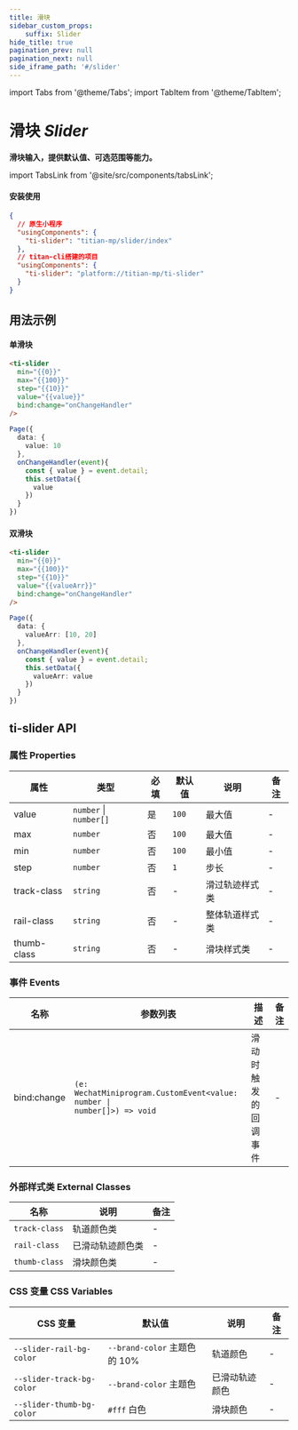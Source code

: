 ```yaml
---
title: 滑块
sidebar_custom_props: 
    suffix: Slider
hide_title: true
pagination_prev: null
pagination_next: null
side_iframe_path: '#/slider'
---
```


import Tabs from '@theme/Tabs';
import TabItem from '@theme/TabItem';

# 滑块 _Slider_

**滑块输入，提供默认值、可选范围等能力。**

import TabsLink from '@site/src/components/tabsLink';

<TabsLink id="ti-slider-api" />

#### 安装使用

```json showLineNumbers
{
  // 原生小程序
  "usingComponents": {
    "ti-slider": "titian-mp/slider/index"
  },
  // titan-cli搭建的项目
  "usingComponents": {
    "ti-slider": "platform://titian-mp/ti-slider"
  }
}
```

## 用法示例

#### 单滑块


<Tabs>
  <TabItem value="wxml" label="index.wxml" >

```html showLineNumbers
<ti-slider
  min="{{0}}"
  max="{{100}}"
  step="{{10}}"
  value="{{value}}"
  bind:change="onChangeHandler"
/>
```

  </TabItem>
  <TabItem value="js" label="index.js">

```typescript tsx showLineNumbers
Page({
  data: {
    value: 10
  },
  onChangeHandler(event){
    const { value } = event.detail;
    this.setData({
      value
    })
  }
})
```

</TabItem>
</Tabs>

#### 双滑块


<Tabs>
<TabItem value="wxml" label="index.wxml" >

```html showLineNumbers
<ti-slider
  min="{{0}}"
  max="{{100}}"
  step="{{10}}"
  value="{{valueArr}}"
  bind:change="onChangeHandler"
/>
```

  </TabItem>
  <TabItem value="js" label="index.js">

```typescript tsx showLineNumbers
Page({
  data: {
    valueArr: [10, 20]
  },
  onChangeHandler(event){
    const { value } = event.detail;
    this.setData({
      valueArr: value
    })
  }
})
```

</TabItem>
</Tabs>

## ti-slider API

### 属性 **Properties**

| 属性       | 类型                   | 必填 | 默认值 | 说明           | 备注 |
| ---------- | ---------------------- | ---- | ------ | -------------- | ---- |
| value      | `number` \| `number[]` | 是   | `100`  | 最大值         | -    |
| max        | `number`               | 否   | `100`  | 最大值         | -    |
| min        | `number`               | 否   | `100`  | 最小值         | -    |
| step       | `number`               | 否   | `1`    | 步长           | -    |
| track-class | `string`               | 否   | -      | 滑过轨迹样式类 | -    |
| rail-class  | `string`               | 否   | -      | 整体轨道样式类 | -    |
| thumb-class | `string`               | 否   | -      | 滑块样式类     | -    |


### 事件 **Events**


| 名称     | 参数列表                                                         | 描述                 | 备注 |
| -------- | ---------------------------------------------------------------- | -------------------- | ---- |
| bind:change | <code>(e: WechatMiniprogram.CustomEvent<value: number \| number[]>) => void</code> | 滑动时触发的回调事件 | -    |


### 外部样式类 **External Classes**

| 名称          | 说明             | 备注 |
| ------------- | ---------------- | ---- |
| `track-class` | 轨道颜色类       | -    |
| `rail-class`  | 已滑动轨迹颜色类 | -    |
| `thumb-class` | 滑块颜色类       | -    |

### CSS 变量 **CSS Variables**

| CSS 变量                  | 默认值                       | 说明           | 备注 |
| ------------------------- | ---------------------------- | -------------- | ---- |
| `--slider-rail-bg-color`  | `--brand-color` 主题色的 10% | 轨道颜色       | -    |
| `--slider-track-bg-color` | `--brand-color` 主题色       | 已滑动轨迹颜色 | -    |
| `--slider-thumb-bg-color` | `#fff` 白色                  | 滑块颜色       | -    |

